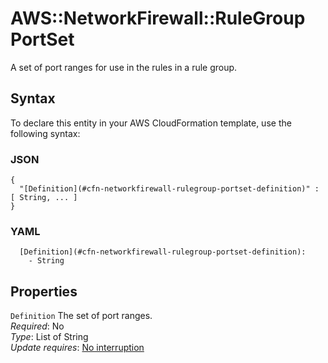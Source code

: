 # AWS::NetworkFirewall::RuleGroup PortSet<a name="aws-properties-networkfirewall-rulegroup-portset"></a>

A set of port ranges for use in the rules in a rule group\.

## Syntax<a name="aws-properties-networkfirewall-rulegroup-portset-syntax"></a>

To declare this entity in your AWS CloudFormation template, use the following syntax:

### JSON<a name="aws-properties-networkfirewall-rulegroup-portset-syntax.json"></a>

```
{
  "[Definition](#cfn-networkfirewall-rulegroup-portset-definition)" : [ String, ... ]
}
```

### YAML<a name="aws-properties-networkfirewall-rulegroup-portset-syntax.yaml"></a>

```
  [Definition](#cfn-networkfirewall-rulegroup-portset-definition):
    - String
```

## Properties<a name="aws-properties-networkfirewall-rulegroup-portset-properties"></a>

`Definition` <a name="cfn-networkfirewall-rulegroup-portset-definition"></a>
The set of port ranges\.  
_Required_: No  
_Type_: List of String  
_Update requires_: [No interruption](https://docs.aws.amazon.com/AWSCloudFormation/latest/UserGuide/using-cfn-updating-stacks-update-behaviors.html#update-no-interrupt)
